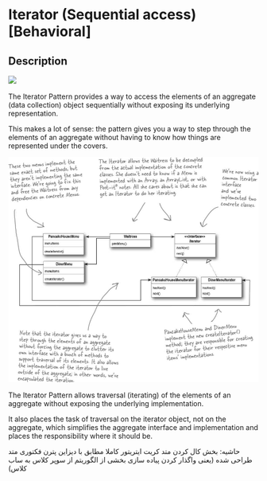 # Iterator (Sequential access) [Behavioral]

## Description

<img src="image1.jpg" style="width:3.91711in" />

The Iterator Pattern provides a way to access the elements of an aggregate (data collection) object sequentially without exposing its underlying representation.

This makes a lot of sense: the pattern gives you a way to step through the elements of an aggregate without having to know how things are represented under the covers.

![](iterator/image2.jpg)

The Iterator Pattern allows traversal (iterating) of the elements of an aggregate without exposing the underlying implementation.

It also places the task of traversal on the iterator object, not on the aggregate, which simplifies the aggregate interface and implementation and places the responsibility where it should be.

<span dir="rtl">حاشیه: بخش کال کردن متد کریت ایتریتور کاملا مطابق با دیزاین پترن فکتوری متد طراحی شده (یعنی واگذار کردن پیاده سازی بخشی از الگوریتم از سوپر کلاس به ساب کلاس)</span>
